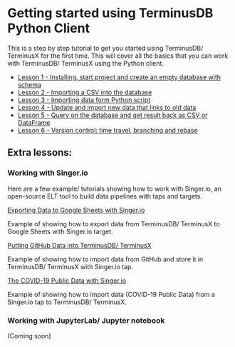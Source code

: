 # Getting started using TerminusDB Python Client

This is a step by step tutorial to get you started using TerminusDB/ TerminusX for the first time. This will cover all the basics that you can work with TerminusDB/ TerminusX using the Python client.

- [Lesson 1 - Installing, start project and create an empty database with schema](lesson_1.md)
- [Lesson 2 - Importing a CSV into the database](lesson_2.md)
- [Lesson 3 - Importing data form Python script](lesson_3.md)
- [Lesson 4 - Update and import new data that links to old data](lesson_4.md)
- [Lesson 5 - Query on the database and get result back as CSV or DataFrame](lesson_5.md)
- [Lesson 6 - Version control: time travel, branching and rebase](lesson_6.md)

## Extra lessons:

### Working with Singer.io

Here are a few example/ tutorials showing how to work with Singer.io, an open-source ELT tool to build data pipelines with taps and targets.

[Exporting Data to Google Sheets with Singer.io](https://github.com/terminusdb/terminusdb-tutorials/tree/master/google_sheets/README.md)

Example of showing how to export data from TerminusDB/ TerminusX to Google Sheets with Singer.io target.

[Putting GitHub Data into TerminusDB/ TerminusX](https://github.com/terminusdb/terminusdb-tutorials/tree/master/github_data/README.md)

Example of showing how to import data from GitHub and store it in TerminusDB/ TerminusX with Singer.io tap.

[The COVID-19 Public Data with Singer.io](https://github.com/terminusdb/terminusdb-tutorials/tree/master/covid_data/README.md)

Example of showing how to import data (COVID-19 Public Data) from a Singer.io tap to TerminusDB/ TerminusX.

### Working with JupyterLab/ Jupyter notebook
(Coming soon)
